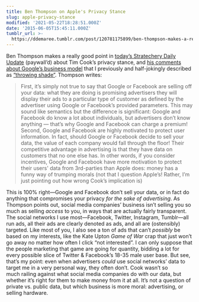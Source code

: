 ```yaml
---
title: Ben Thompson on Apple's Privacy Stance
slug: apple-privacy-stance
modified: '2021-05-22T18:28:51.000Z'
date: '2015-06-05T15:45:11.000Z'
tumblr_url: >-
  https://ddemaree.tumblr.com/post/120781175899/ben-thompson-makes-a-really-good-point-in-todays
---
```

Ben Thompson makes a really good point in [today’s Stratechery Daily Update](https://stratechery.com/2015/tim-cooks-unfair-and-unrealistic-privacy-speech-strategy-credits-the-privacy-priority-problem/) (paywall’d) about Tim Cook’s privacy stance, and [his comments about Google’s business model](http://techcrunch.com/2015/06/02/apples-tim-cook-delivers-blistering-speech-on-encryption-privacy/#.dayzlg:683x) that I previously and half-jokingly described as [“throwing shade”](http://log.demaree.me/post/120568272584/we-believe-the-customer-should-be-in-control-of). Thompson writes:

> First, it’s simply not true to say that Google or Facebook are selling off your data: what they are doing is promising advertisers they will display their ads to a particular type of customer as defined by the advertiser using Google or Facebook’s provided parameters. This may sound like semantics but the difference is significant: Google and Facebook do know a lot about individuals, but advertisers don’t know anything — that’s why Google and Facebook can charge a premium! Second, Google and Facebook are highly motivated to protect user information. In fact, should Google or Facebook decide to sell your data, the value of each company would fall through the floor! Their competitive advantage in advertising is that they have data on customers that no one else has. In other words, if you consider incentives, Google and Facebook have more motivation to protect their users' data from 3rd-parties than Apple does: money has a funny way of trumping morals (not that I question Apple’s! Rather, I’m just pointing out how wrong Cook’s implication is)

This is 100% right—Google and Facebook don’t sell your data, or in fact do anything that compromises your privacy _for the sake of advertising_. As Thompson points out, social media companies’ business isn’t selling you so much as selling _access_ to you, in ways that are actually fairly transparent. The social networks I use most—Facebook, Twitter, Instagram, Tumblr—all run ads, all their ads are clearly denoted as ads, and all are (ostensibly) targeted. Like most of you, I also see a ton of ads that can’t _possibly_ be based on my interests, like the Kate Upton _Game of War_ crap that just won’t go away no matter how often I click “not interested”. I can only suppose that the people marketing that game are going for quantity, bidding a lot for every possible slice of Twitter & Facebook’s 18-35 male user base. But see, that’s my point: even when advertisers _could_ use social networks’ data to target me in a very personal way, they often don’t. Cook wasn’t so much railing against what social media companies do with our data, but whether it’s right for them to make money from it at all. It’s not a question of private vs. public data, but which business is more moral: advertising, or selling hardware.
